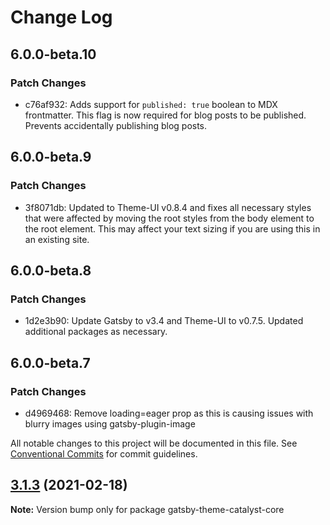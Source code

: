 # Change Log

## 6.0.0-beta.10

### Patch Changes

- c76af932: Adds support for `published: true` boolean to MDX frontmatter. This flag is now required for blog posts to be published. Prevents accidentally publishing blog posts.

## 6.0.0-beta.9

### Patch Changes

- 3f8071db: Updated to Theme-UI v0.8.4 and fixes all necessary styles that were affected by moving the root styles from the body element to the root element. This may affect your text sizing if you are using this in an existing site.

## 6.0.0-beta.8

### Patch Changes

- 1d2e3b90: Update Gatsby to v3.4 and Theme-UI to v0.7.5. Updated additional packages as necessary.

## 6.0.0-beta.7

### Patch Changes

- d4969468: Remove loading=eager prop as this is causing issues with blurry images using gatsby-plugin-image

All notable changes to this project will be documented in this file.
See [Conventional Commits](https://conventionalcommits.org) for commit guidelines.

## [3.1.3](https://github.com/ehowey/gatsby-theme-catalyst/compare/gatsby-theme-catalyst-core@3.1.2...gatsby-theme-catalyst-core@3.1.3) (2021-02-18)

**Note:** Version bump only for package gatsby-theme-catalyst-core
